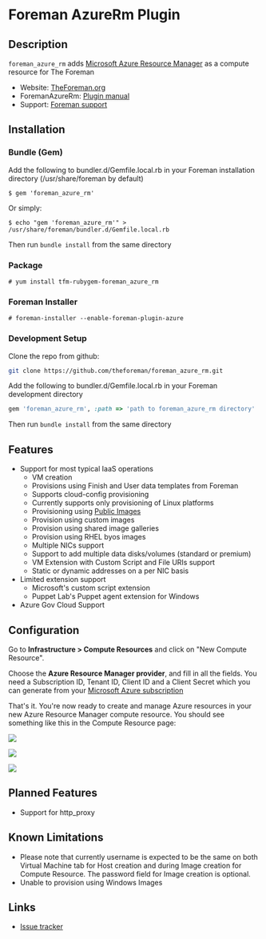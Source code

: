 # Foreman AzureRm Plugin

## Description
```foreman_azure_rm``` adds [Microsoft Azure Resource Manager](http://azure.com/) as a compute resource for The Foreman

* Website: [TheForeman.org](http://theforeman.org)
* ForemanAzureRm: [Plugin manual](https://theforeman.org/plugins/foreman_azure)
* Support: [Foreman support](http://theforeman.org/support.html)

## Installation

### Bundle (Gem)

Add the following to bundler.d/Gemfile.local.rb in your Foreman installation directory (/usr/share/foreman by default)

```console
$ gem 'foreman_azure_rm'
```

Or simply:

```console
$ echo "gem 'foreman_azure_rm'" > /usr/share/foreman/bundler.d/Gemfile.local.rb
```

Then run `bundle install` from the same directory

### Package
```console
# yum install tfm-rubygem-foreman_azure_rm
```

### Foreman Installer
```console
# foreman-installer --enable-foreman-plugin-azure
```

### Development Setup

Clone the repo from github:
```bash
git clone https://github.com/theforeman/foreman_azure_rm.git
```

Add the following to bundler.d/Gemfile.local.rb in your Foreman development directory

```ruby
gem 'foreman_azure_rm', :path => 'path to foreman_azure_rm directory'
```

Then run `bundle install` from the same directory

## Features
* Support for most typical IaaS operations
    * VM creation
    * Provisions using Finish and User data templates from Foreman
    * Supports cloud-config provisioning
    * Currently supports only provisioning of Linux platforms
    * Provisioning using [Public Images](https://docs.microsoft.com/en-us/azure/virtual-machines/linux/cli-ps-findimage)
    * Provision using custom images
    * Provision using shared image galleries
    * Provision using RHEL byos images
    * Multiple NICs support
    * Support to add multiple data disks/volumes (standard or premium)
    * VM Extension with Custom Script and File URIs support
    * Static or dynamic addresses on a per NIC basis
* Limited extension support
    * Microsoft's custom script extension
    * Puppet Lab's Puppet agent extension for Windows
* Azure Gov Cloud Support

## Configuration
Go to **Infrastructure > Compute Resources** and click on "New Compute Resource".

Choose the **Azure Resource Manager provider**, and fill in all the fields. You need a Subscription ID, Tenant ID, Client ID and a Client Secret which you can generate from your [Microsoft Azure subscription](https://docs.bmc.com/docs/cloudlifecyclemanagement/46/setting-up-a-tenant-id-client-id-and-client-secret-for-azure-resource-manager-provisioning-669202145.html#SettingupaTenantID,ClientID,andClientSecretforAzureResourceManagerprovisioning-SetupTenantIDPrereqPrerequisites)

That's it. You're now ready to create and manage Azure resources in your new Azure Resource Manager compute resource. You should see something like this in the Compute Resource page:


![](https://i.imgur.com/vsamP4G.png)


![](https://i.imgur.com/Ag9tH55.png)


![](https://i.imgur.com/fNjlFci.png)

    
## Planned Features
* Support for http_proxy
    
## Known Limitations
* Please note that currently username is expected to be the same on both Virtual Machine tab for Host creation and during Image creation for Compute Resource. The password field for Image creation is optional.
* Unable to provision using Windows Images

## Links
* [Issue tracker](https://projects.theforeman.org/projects/azurerm)
